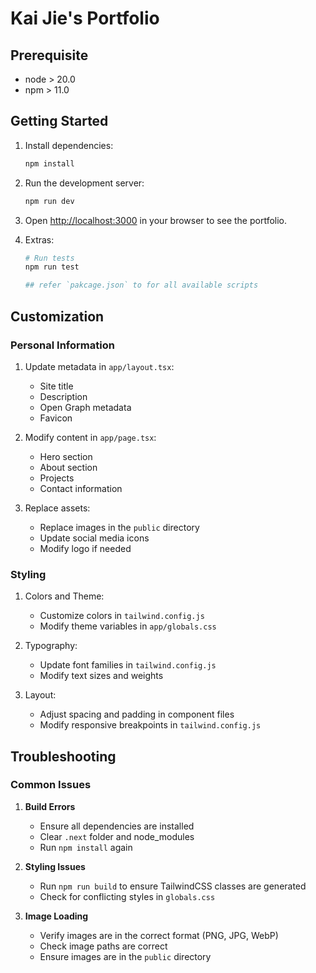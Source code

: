 # Kai Jie's Portfolio

## Prerequisite

- node > 20.0
- npm > 11.0

## Getting Started

1. Install dependencies:

    ```bash
    npm install
    ```

2. Run the development server:

    ```bash
    npm run dev
    ```

3. Open [http://localhost:3000](http://localhost:3000) in your browser to see the portfolio.

4. Extras:

    ```bash
    # Run tests
    npm run test

    ## refer `pakcage.json` to for all available scripts
    ```

## Customization

### Personal Information

1. Update metadata in `app/layout.tsx`:
    - Site title
    - Description
    - Open Graph metadata
    - Favicon

2. Modify content in `app/page.tsx`:
    - Hero section
    - About section
    - Projects
    - Contact information

3. Replace assets:
    - Replace images in the `public` directory
    - Update social media icons
    - Modify logo if needed

### Styling

1. Colors and Theme:
    - Customize colors in `tailwind.config.js`
    - Modify theme variables in `app/globals.css`

2. Typography:
    - Update font families in `tailwind.config.js`
    - Modify text sizes and weights

3. Layout:
    - Adjust spacing and padding in component files
    - Modify responsive breakpoints in `tailwind.config.js`

## Troubleshooting

### Common Issues

1. **Build Errors**
    - Ensure all dependencies are installed
    - Clear `.next` folder and node_modules
    - Run `npm install` again

2. **Styling Issues**
    - Run `npm run build` to ensure TailwindCSS classes are generated
    - Check for conflicting styles in `globals.css`

3. **Image Loading**
    - Verify images are in the correct format (PNG, JPG, WebP)
    - Check image paths are correct
    - Ensure images are in the `public` directory
